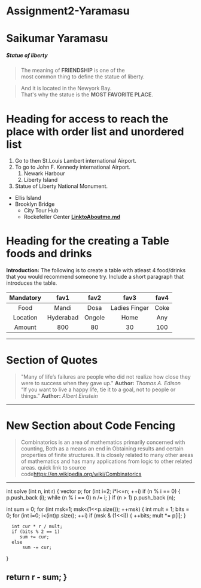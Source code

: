 # Assignment2-Yaramasu
# Saikumar Yaramasu
##### Statue of liberty

> The meaning of **FRIENDSHIP** is one of the<br>most common thing to define the statue of liberty.

>And it is located in the Newyork Bay.<br>
That's why the statue is the **MOST FAVORITE PLACE**.

# Heading for access to reach the place with order list and unordered list
1. Go to then St.Louis Lambert international Airport.
2. To go to John F. Kennedy international Airport.
   1. Newark Harbour
   2. Liberty Island
3. Statue of Liberty National Monument.
 * Ellis Island
 * Brooklyn Bridge
   * City Tour Hub
   * Rockefeller Center
**[LinktoAboutme.md](Aboutme.md)**

# Heading for the  creating a Table foods and drinks

**Introduction:**
 The following is to create a table with atleast 4 food/drinks that you would recommend someone try. Include a short paragraph that introduces the table.

|Mandatory   |fav1            |fav2             |fav3             |fav4            |
|:--------:  |:---------:     |:---------:      |:----------:     |:----------:    |
|Food        |Mandi           |Dosa             |Ladies Finger    |Coke            |
|Location    |Hyderabad       |Ongole           |Home             |Any             |
|Amount      |800             |80               |30               |100             |

-----
# Section of Quotes
>"Many of life’s failures are people who did not realize how close they were to success when they gave up."
>**Author:** *Thomas A. Edison*<br>
>“If you want to live a happy life, tie it to a goal, not to people or things.”
>**Author:** *Albert Einstein*

-----
# New Section about Code Fencing
>Combinatorics is an area of mathematics primarily concerned with counting, Both as a means an end in Obtaining results and certain properties of finite structures. It is closely related to many other areas of mathematics and has many applications from logic to other related areas. quick link to source code<https://en.wikipedia.org/wiki/Combinatorics>
---

int solve (int n, int r) {
    vector<int> p;
    for (int i=2; i*i<=n; ++i)
      if (n % i == 0) {
           p.push_back (i);
           while (n % i == 0)
               n /= i;
        }
   if (n > 1)
       p.push_back (n);

   int sum = 0;
   for (int msk=1; msk<(1<<p.size()); ++msk) {
      int mult = 1;
           bits = 0;
      for (int i=0; i<(int)p.size(); ++i)
          if (msk & (1<<i)) {
             ++bits;
             mult *= p[i];
          }

      int cur * r / mult;
      if (bits % 2 == 1)
         sum += cur;
      else
          sum -= cur;
   }

   return r - sum;
}
-----

